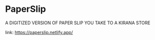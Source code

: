 # PaperSlip
A DIGITIZED VERSION OF PAPER SLIP YOU TAKE TO A KIRANA STORE

link: https://paperslip.netlify.app/
